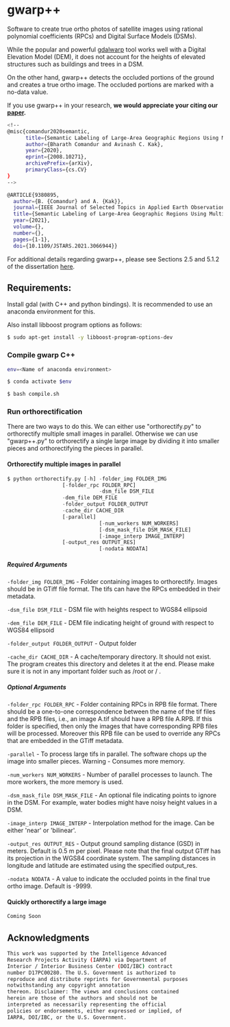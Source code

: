 # gwarp++

Software to create true ortho photos of satellite images using rational polynomial coefficients (RPCs) and Digital Surface Models (DSMs).

While the popular and powerful [gdalwarp](https://gdal.org/programs/gdalwarp.html) tool works well with a Digital Elevation Model (DEM), it does not account for the heights of elevated structures such as buildings and trees in a DSM.

On the other hand, gwarp++ detects the occluded portions of the ground and creates a true ortho image. The occluded portions are marked with a no-data value. 

If you use gwarp++ in your research, **we would appreciate your citing our [paper](https://arxiv.org/abs/2008.10271v2).**

```bash
<!--
@misc{comandur2020semantic,
      title={Semantic Labeling of Large-Area Geographic Regions Using Multi-View and Multi-Date Satellite Images and Noisy OSM Training Labels},
      author={Bharath Comandur and Avinash C. Kak},
      year={2020},
      eprint={2008.10271},
      archivePrefix={arXiv},
      primaryClass={cs.CV}
}
-->

@ARTICLE{9380895,
  author={B. {Comandur} and A. {Kak}},
  journal={IEEE Journal of Selected Topics in Applied Earth Observations and Remote Sensing}, 
  title={Semantic Labeling of Large-Area Geographic Regions Using Multi-View and Multi-Date Satellite Images and Noisy OSM Training Labels}, 
  year={2021},
  volume={},
  number={},
  pages={1-1},
  doi={10.1109/JSTARS.2021.3066944}}
```

For additional details regarding gwarp++, please see Sections 2.5 and 5.1.2 of the dissertation [here](https://hammer.figshare.com/articles/thesis/Semantic_Labeling_of_Large_Geographic_Areas_Using_Multi-Date_and_Multi-View_Satellite_Images_and_Noisy_OpenStreetMap_Labels/12739556).

## Requirements:

Install gdal (with C++ and python bindings). It is recommended to use an anaconda environment for this.

Also install libboost program options as follows:
```bash
$ sudo apt-get install -y libboost-program-options-dev
```
### Compile gwarp C++
```bash
env=<Name of anaconda environment>

$ conda activate $env

$ bash compile.sh
```
### Run orthorectification

There are two ways to do this. We can either use "orthorectify.py" to orthorectify multiple small images in parallel. Otherwise we can use "gwarp++.py" to orthorectify a single large image by dividing it into smaller pieces and orthorectifying the pieces in parallel.

#### Orthorectify multiple images in parallel
```python
$ python orthorectify.py [-h] -folder_img FOLDER_IMG
  	 		      [-folder_rpc FOLDER_RPC]
                       	      -dsm_file DSM_FILE
			      -dem_file DEM_FILE
			      -folder_output FOLDER_OUTPUT
			      -cache_dir CACHE_DIR
			      [-parallel]
                       	      [-num_workers NUM_WORKERS]
                       	      [-dsm_mask_file DSM_MASK_FILE]
                       	      [-image_interp IMAGE_INTERP]
			      [-output_res OUTPUT_RES]
                       	      [-nodata NODATA]
```

##### Required Arguments

``` -folder_img FOLDER_IMG ``` - Folder containing images to orthorectify. Images should be in GTiff file format. The tifs can have the RPCs embedded in their metadata.

``` -dsm_file DSM_FILE ``` - DSM file with heights respect to WGS84 ellipsoid

``` -dem_file DEM_FILE ``` - DEM file indicating height of ground with respect to WGS84 ellipsoid

``` -folder_output FOLDER_OUTPUT ``` - Output folder

``` -cache_dir CACHE_DIR ``` - A cache/temporary directory. It should not exist. The program creates this directory and deletes it at the end. Please make sure it is not in any important folder such as /root or / .

##### Optional Arguments

``` -folder_rpc FOLDER_RPC ``` - Folder containing RPCs in RPB file format. There should be a one-to-one correspondence between the name of the tif files and the RPB files, i.e., an image A.tif should have a RPB file A.RPB. If this folder is specified, then only the images that have corresponding RPB files will be processed. Moreover this RPB file can be used to override any RPCs that are embedded in the GTiff metadata.

``` -parallel ``` - To process large tifs in parallel. The software chops up the image into smaller pieces. Warning - Consumes more memory.

``` -num_workers NUM_WORKERS ``` - Number of parallel processes to launch. The more workers, the more memory is used.

``` -dsm_mask_file DSM_MASK_FILE ``` - An optional file indicating points to ignore in the DSM. For example, water bodies might have noisy height values in a DSM.

``` -image_interp IMAGE_INTERP ``` - Interpolation method for the image. Can be either 'near' or 'bilinear'.

``` -output_res OUTPUT_RES ``` - Output ground sampling distance (GSD) in meters. Default is 0.5 m per pixel. Please note that the final output GTiff has its projection in the WGS84 coordinate system. The sampling distances in longitude and latitude are estimated using the specified output_res.

``` -nodata NODATA ``` - A value to indicate the occluded points in the final true ortho image. Default is -9999.

#### Quickly orthorectify a large image
```bash
Coming Soon
```

## Acknowledgments

```bash
This work was supported by the Intelligence Advanced
Research Projects Activity (IARPA) via Department of
Interior / Interior Business Center (DOI/IBC) contract
number D17PC00280. The U.S. Government is authorized to
reproduce and distribute reprints for Governmental purposes
notwithstanding any copyright annotation
thereon. Disclaimer: The views and conclusions contained
herein are those of the authors and should not be
interpreted as necessarily representing the official
policies or endorsements, either expressed or implied, of
IARPA, DOI/IBC, or the U.S. Government.
```

